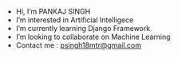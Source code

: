 - Hi, I’m PANKAJ SINGH
- I’m interested in Artificial Intelligece
- I’m currently learning Django Framework
- I’m looking to collaborate on Machine Learning
- Contact me : psingh18mtr@gmail.com
